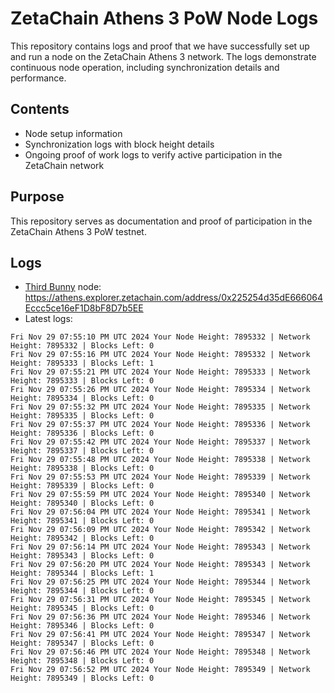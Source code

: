# ZetaChain Athens 3 PoW Node Logs
This repository contains logs and proof that we have successfully set up and run a node on the ZetaChain Athens 3 network. The logs demonstrate continuous node operation, including synchronization details and performance.

## Contents
- Node setup information
- Synchronization logs with block height details
- Ongoing proof of work logs to verify active participation in the ZetaChain network

## Purpose
This repository serves as documentation and proof of participation in the ZetaChain Athens 3 PoW testnet.

## Logs

- [Third Bunny](https://thirdbunny.xyz/) node: https://athens.explorer.zetachain.com/address/0x225254d35dE666064Eccc5ce16eF1D8bF8D7b5EE
- Latest logs:
```
Fri Nov 29 07:55:10 PM UTC 2024 Your Node Height: 7895332 | Network Height: 7895332 | Blocks Left: 0
Fri Nov 29 07:55:16 PM UTC 2024 Your Node Height: 7895332 | Network Height: 7895333 | Blocks Left: 1
Fri Nov 29 07:55:21 PM UTC 2024 Your Node Height: 7895333 | Network Height: 7895333 | Blocks Left: 0
Fri Nov 29 07:55:26 PM UTC 2024 Your Node Height: 7895334 | Network Height: 7895334 | Blocks Left: 0
Fri Nov 29 07:55:32 PM UTC 2024 Your Node Height: 7895335 | Network Height: 7895335 | Blocks Left: 0
Fri Nov 29 07:55:37 PM UTC 2024 Your Node Height: 7895336 | Network Height: 7895336 | Blocks Left: 0
Fri Nov 29 07:55:42 PM UTC 2024 Your Node Height: 7895337 | Network Height: 7895337 | Blocks Left: 0
Fri Nov 29 07:55:48 PM UTC 2024 Your Node Height: 7895338 | Network Height: 7895338 | Blocks Left: 0
Fri Nov 29 07:55:53 PM UTC 2024 Your Node Height: 7895339 | Network Height: 7895339 | Blocks Left: 0
Fri Nov 29 07:55:59 PM UTC 2024 Your Node Height: 7895340 | Network Height: 7895340 | Blocks Left: 0
Fri Nov 29 07:56:04 PM UTC 2024 Your Node Height: 7895341 | Network Height: 7895341 | Blocks Left: 0
Fri Nov 29 07:56:09 PM UTC 2024 Your Node Height: 7895342 | Network Height: 7895342 | Blocks Left: 0
Fri Nov 29 07:56:14 PM UTC 2024 Your Node Height: 7895343 | Network Height: 7895343 | Blocks Left: 0
Fri Nov 29 07:56:20 PM UTC 2024 Your Node Height: 7895343 | Network Height: 7895344 | Blocks Left: 1
Fri Nov 29 07:56:25 PM UTC 2024 Your Node Height: 7895344 | Network Height: 7895344 | Blocks Left: 0
Fri Nov 29 07:56:31 PM UTC 2024 Your Node Height: 7895345 | Network Height: 7895345 | Blocks Left: 0
Fri Nov 29 07:56:36 PM UTC 2024 Your Node Height: 7895346 | Network Height: 7895346 | Blocks Left: 0
Fri Nov 29 07:56:41 PM UTC 2024 Your Node Height: 7895347 | Network Height: 7895347 | Blocks Left: 0
Fri Nov 29 07:56:46 PM UTC 2024 Your Node Height: 7895348 | Network Height: 7895348 | Blocks Left: 0
Fri Nov 29 07:56:52 PM UTC 2024 Your Node Height: 7895349 | Network Height: 7895349 | Blocks Left: 0
```
